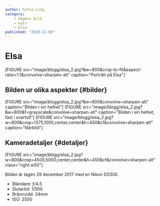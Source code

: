 ```yaml
---
author: Sofia Ling
category:
    - dagens bild
    - katt
    - elsa
published: "2018-12-03"
---
```

Elsa
==================================

[FIGURE src="image/blogg/elsa_2.jpg?&w=800&crop-to-fit&aspect-ratio=1.1&convolve=sharpen-alt" caption="Porträtt på Elsa"]

<!--more-->



Bilden ur olika aspekter {#bilder}
-----------------------------------
[FIGURE src="image/blogg/elsa_2.jpg?&w=800&convolve=sharpen-alt" caption="Bilden i sin helhet"]
[FIGURE src="image/blogg/elsa_2.jpg?&w=800&f=grayscale&convolve=sharpen-alt" caption="Bilden i sin helhet, fast i svartvit"]
[FIGURE src="image/blogg/elsa_2.jpg?w=800&crop=1375,1000,center,center&h=450&cf&convolve=sharpen-alt" caption="Närbild"]



Kameradetaljer {#detaljer}
-----------------------------------
[FIGURE src="image/blogg/elsa_2.jpg?w=800&crop=4500,5000,center,center&h=450&cf&convolve=sharpen-alt" class="right w50"]

Bilden är tagen 29 december 2017 med en Nikon D5300.

* Bländare: ƒ/4.5
* Slutartid: 1/500
* Brännvidd: 34mm
* ISO: 2500
